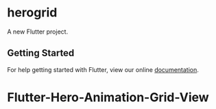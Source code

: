 # herogrid

A new Flutter project.

## Getting Started

For help getting started with Flutter, view our online
[documentation](https://flutter.io/).
# Flutter-Hero-Animation-Grid-View
